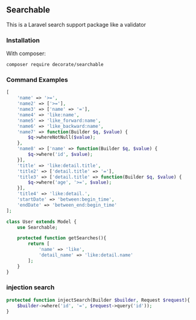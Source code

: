 
## Searchable
This is a Laravel search support package like a validator

### Installation

With composer:

    composer require decorate/searchable
    
### Command Examples
```php
[  
    'name' => '>=',  
    'name2' => ['>='],  
    'name3' => ['name' => '='],  
    'name4' => 'like:name',  
    'name5' => 'like_forward:name',  
    'name6' => 'like_backward:name',  
    'name7' => function(Builder $q, $value) {  
        $q->whereNotNull($value);  
    },  
    'name8' => ['name' => function(Builder $q, $value) {  
        $q->where('id', $value);  
    }],  
    'title' => 'like:detail.title',  
    'title2' => ['detail.title' => '='],  
    'title3' => ['detail.title' => function(Builder $q, $value) {  
        $q->where('age', '>=', $value);  
    }],  
    'title4' => 'like:detail.',  
    'startDate' => 'between:begin_time',  
    'endDate' => 'between_end:begin_time'  
];
```

```php
class User extends Model {
	use Searchable;

	protected function getSearches(){
		return [
			'name' => 'like',
			'detail_name' => 'like:detail.name' 
		];
	}
}
```
### injection search
```php
protected function injectSearch(Builder $builder, Request $request){
	$builder->where('id', '=', $request->query('id'));
}
```